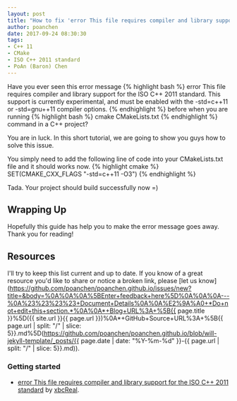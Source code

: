 ```yaml
---
layout: post
title: "How to fix 'error This file requires compiler and library support for the ISO C++ 2011 standard'?"
author: poanchen
date: 2017-09-24 08:30:30
tags:
- C++ 11
- CMake
- ISO C++ 2011 standard
- PoAn (Baron) Chen
---
```

Have you ever seen this error message 
{% highlight bash %}
  error This file requires compiler and library support for the ISO C++ 2011 standard. This support is currently experimental, and must be enabled with the -std=c++11 or -std=gnu++11 compiler options.
{% endhighlight %}
before when you are running
{% highlight bash %}
  cmake CMakeLists.txt
{% endhighlight %}
command in a C++ project?

You are in luck. In this short tutorial, we are going to show you guys how to solve this issue.

You simply need to add the following line of code into your CMakeLists.txt file and it should works now.
{% highlight cmake %}
  SET(CMAKE_CXX_FLAGS "-std=c++11 -O3")
{% endhighlight %}

Tada. Your project should build successfully now =)

## Wrapping Up

Hopefully this guide has help you to make the error message goes away. Thank you for reading!

## Resources

I'll try to keep this list current and up to date. If you know of a great resource you'd like to share or notice a broken link, please [let us know](https://github.com/poanchen/poanchen.github.io/issues/new?title=&body=%0A%0A%0A%5BEnter+feedback+here%5D%0A%0A%0A---%0A%23%23%23%23+Document+Details%0A%0A%E2%9A%A0+*Do+not+edit+this+section.*%0A%0A*+Blog+URL%3A+%5B{{ page.title }}%5D({{ site.url }}{{ page.url }})%0A*+GitHub+Source+URL%3A+%5B{{ page.url | split: "/" | slice: 5}}.md%5D(https://github.com/poanchen/poanchen.github.io/blob/will-jekyll-template/_posts/{{ page.date | date: "%Y-%m-%d" }}-{{ page.url | split: "/" | slice: 5}}.md)).

### Getting started

* [error This file requires compiler and library support for the ISO C++ 2011 standard](http://blog.csdn.net/xbcReal/article/details/63689872) by [xbcReal](http://my.csdn.net/xbcReal).